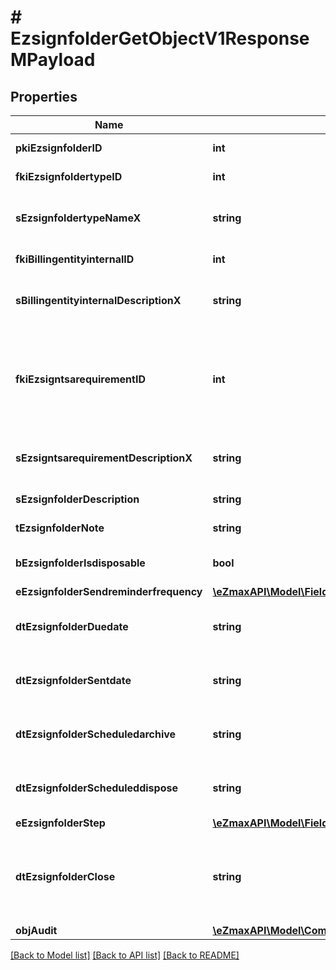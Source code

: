 # # EzsignfolderGetObjectV1ResponseMPayload

## Properties

Name | Type | Description | Notes
------------ | ------------- | ------------- | -------------
**pkiEzsignfolderID** | **int** | The unique ID of the Ezsignfolder |
**fkiEzsignfoldertypeID** | **int** | The unique ID of the Ezsignfoldertype. |
**sEzsignfoldertypeNameX** | **string** | The name of the Ezsignfoldertype in the language of the requester |
**fkiBillingentityinternalID** | **int** | The unique ID of the Billingentityinternal. |
**sBillingentityinternalDescriptionX** | **string** | The description of the Billingentityinternal in the language of the requester |
**fkiEzsigntsarequirementID** | **int** | The unique ID of the Ezsigntsarequirement.  Determine if a Time Stamping Authority should add a timestamp on each of the signature. Valid values:  |Value|Description| |-|-| |1|No. TSA Timestamping will requested. This will make all signatures a lot faster since no round-trip to the TSA server will be required. Timestamping will be made using eZsign server&#39;s time.| |2|Best effort. Timestamping from a Time Stamping Authority will be requested but is not mandatory. In the very improbable case it cannot be completed, the timestamping will be made using eZsign server&#39;s time. **Additional fee applies**| |3|Mandatory. Timestamping from a Time Stamping Authority will be requested and is mandatory. In the very improbable case it cannot be completed, the signature will fail and the user will be asked to retry. **Additional fee applies**| |
**sEzsigntsarequirementDescriptionX** | **string** | The description of the Ezsigntsarequirement in the language of the requester |
**sEzsignfolderDescription** | **string** | The description of the Ezsignfolder |
**tEzsignfolderNote** | **string** | Note about the Ezsignfolder |
**bEzsignfolderIsdisposable** | **bool** | If the Ezsigndocument can be disposed |
**eEzsignfolderSendreminderfrequency** | [**\eZmaxAPI\Model\FieldEEzsignfolderSendreminderfrequency**](FieldEEzsignfolderSendreminderfrequency.md) |  |
**dtEzsignfolderDuedate** | **string** | The maximum date and time at which the Ezsignfolder can be signed. | [optional]
**dtEzsignfolderSentdate** | **string** | The date and time at which the Ezsign folder was sent the last time. | [optional]
**dtEzsignfolderScheduledarchive** | **string** | The scheduled date and time at which the Ezsignfolder should be archived. | [optional]
**dtEzsignfolderScheduleddispose** | **string** | The scheduled date at which the Ezsignfolder should be Disposed. | [optional]
**eEzsignfolderStep** | [**\eZmaxAPI\Model\FieldEEzsignfolderStep**](FieldEEzsignfolderStep.md) |  |
**dtEzsignfolderClose** | **string** | The date and time at which the folder was closed. Either by applying the last signature or by completing it prematurely. |
**objAudit** | [**\eZmaxAPI\Model\CommonAudit**](CommonAudit.md) |  |

[[Back to Model list]](../../README.md#models) [[Back to API list]](../../README.md#endpoints) [[Back to README]](../../README.md)
